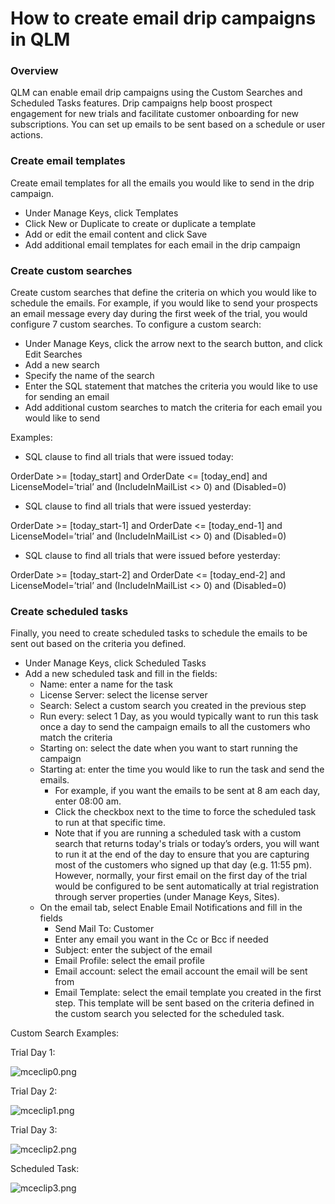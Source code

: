 # How to create email drip campaigns in QLM

### Overview

QLM can enable email drip campaigns using the Custom Searches and Scheduled Tasks features. Drip campaigns help boost prospect engagement for new trials and facilitate customer onboarding for new subscriptions. You can set up emails to be sent based on a schedule or user actions.

### Create email templates

Create email templates for all the emails you would like to send in the drip campaign.

* Under Manage Keys, click Templates
* Click New or Duplicate to create or duplicate a template
* Add or edit the email content and click Save
* Add additional email templates for each email in the drip campaign

### Create custom searches

Create custom searches that define the criteria on which you would like to schedule the emails. For example, if you would like to send your prospects an email message every day during the first week of the trial, you would configure 7 custom searches. To configure a custom search:

* Under Manage Keys, click the arrow next to the search button, and click Edit Searches
* Add a new search
* Specify the name of the search
* Enter the SQL statement that matches the criteria you would like to use for sending an email
* Add additional custom searches to match the criteria for each email you would like to send

Examples:

* SQL clause to find all trials that were issued today:

OrderDate >= \[today\_start] and OrderDate <= \[today\_end] and LicenseModel=’trial’ and (IncludeInMailList <> 0) and (Disabled=0)

* SQL clause to find all trials that were issued yesterday:

OrderDate >= \[today\_start-1] and OrderDate <= \[today\_end-1] and LicenseModel=’trial’ and (IncludeInMailList <> 0) and (Disabled=0)

* SQL clause to find all trials that were issued before yesterday:

OrderDate >= \[today\_start-2] and OrderDate <= \[today\_end-2] and LicenseModel=’trial’ and (IncludeInMailList <> 0) and (Disabled=0)

### Create scheduled tasks

Finally, you need to create scheduled tasks to schedule the emails to be sent out based on the criteria you defined.

* Under Manage Keys, click Scheduled Tasks
* Add a new scheduled task and fill in the fields:
  * Name: enter a name for the task
  * License Server: select the license server
  * Search: Select a custom search you created in the previous step
  * Run every: select 1 Day, as you would typically want to run this task once a day to send the campaign emails to all the customers who match the criteria
  * Starting on: select the date when you want to start running the campaign
  * Starting at: enter the time you would like to run the task and send the emails.
    * For example, if you want the emails to be sent at 8 am each day, enter 08:00 am.
    * Click the checkbox next to the time to force the scheduled task to run at that specific time.
    * Note that if you are running a scheduled task with a custom search that returns today's trials or today’s orders, you will want to run it at the end of the day to ensure that you are capturing most of the customers who signed up that day (e.g. 11:55 pm). However, normally, your first email on the first day of the trial would be configured to be sent automatically at trial registration through server properties (under Manage Keys, Sites).
  * On the email tab, select Enable Email Notifications and fill in the fields
    * Send Mail To: Customer
    * Enter any email you want in the Cc or Bcc if needed
    * Subject: enter the subject of the email
    * Email Profile: select the email profile
    * Email account: select the email account the email will be sent from
    * Email Template: select the email template you created in the first step. This template will be sent based on the criteria defined in the custom search you selected for the scheduled task.

&#x20;

Custom Search Examples:

Trial Day 1:

![mceclip0.png](https://support.soraco.co/hc/article\_attachments/8951767916692/mceclip0.png)

Trial Day 2:

![mceclip1.png](https://support.soraco.co/hc/article\_attachments/8951820381076/mceclip1.png)

Trial Day 3:

![mceclip2.png](https://support.soraco.co/hc/article\_attachments/8951822387988/mceclip2.png)

Scheduled Task:

![mceclip3.png](https://support.soraco.co/hc/article\_attachments/8951824625812/mceclip3.png)
